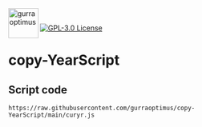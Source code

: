 <a href="https://gurraoptimus.se/">
  <img align="left" alt="gurraoptimus" width="60px" src="https://gurraoptimus.se/icon/{G}-2.png" />
</a>
<br>

[![GPL-3.0 License][license-shield]][license-url]

# copy-YearScript
## Script code
```
https://raw.githubusercontent.com/gurraoptimus/copy-YearScript/main/curyr.js
```

[license-shield]: https://img.shields.io/github/license/gurraoptimus/gurraoptimus.svg?-style=flat-square
[license-url]: https://github.com/gurraoptimus/gurraoptimus/blob/main/LICENSE